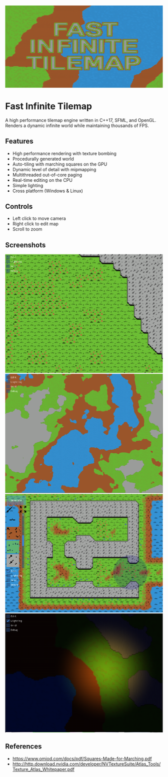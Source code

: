 ![0](https://github.com/medinski94/Fast-Infinite-Tilemap/blob/master/images/0.PNG)

# Fast Infinite Tilemap

A high performance tilemap engine written in C++17, SFML, and OpenGL. Renders a dynamic infinite world while maintaining thousands of FPS.

## Features

- High performance rendering with texture bombing
- Procedurally generated world
- Auto-tiling with marching squares on the GPU
- Dynamic level of detail with mipmapping
- Multithreaded out-of-core paging
- Real-time editing on the CPU
- Simple lighting
- Cross platform (Windows & Linux)

## Controls

- Left click to move camera
- Right click to edit map
- Scroll to zoom

## Screenshots

![1](https://github.com/medinski94/Fast-Infinite-Tilemap/blob/master/images/1.PNG)
![2](https://github.com/medinski94/Fast-Infinite-Tilemap/blob/master/images/2.PNG)
![3](https://github.com/medinski94/Fast-Infinite-Tilemap/blob/master/images/3.PNG)
![4](https://github.com/medinski94/Fast-Infinite-Tilemap/blob/master/images/4.PNG)

## References

- https://www.omiod.com/docs/pdf/Squares-Made-for-Marching.pdf
- http://http.download.nvidia.com/developer/NVTextureSuite/Atlas_Tools/Texture_Atlas_Whitepaper.pdf
